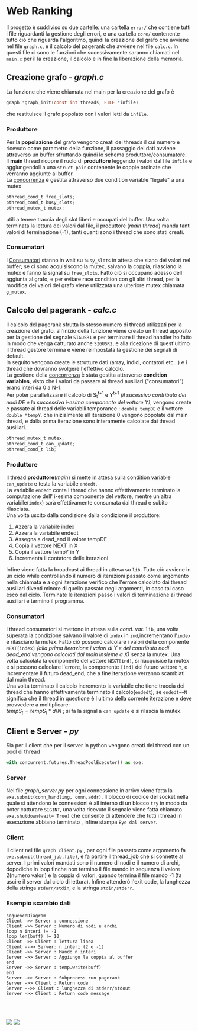 # Web Ranking
Il progetto è suddiviso su due cartelle: una cartella `error/` che contiene tutti i file riguardanti la gestione degli errori, e una cartella `core/` contenente tutto ciò che riguarda l'algoritmo, quindi la creazione del grafo che avviene nel file `graph.c`, e il calcolo del pagerank che avviene nel file `calc.c`. In questi file ci sono le funzioni che sucessivamente saranno chiamati nel `main.c` per il la creazione, il calcolo e in fine la liberazione della memoria.
## Creazione grafo - *graph.c*
La funzione che viene chiamata nel main per la creazione del grafo è
```C
graph *graph_init(const int threads, FILE *infile)
```
che restituisce il grafo popolato con i valori letti da `infile`.
### Produttore
Per la **popolazione** del grafo vengono creati dei threads il cui numero è ricevuto come parametro della funzione, il passaggio dei dati avviene attraverso un buffer sfruttando quindi lo schema produttore/consumatore.  
Il **main** thread ricopre il ruolo di  **produttore** leggendo i valori dal file `infile` e aggiungendoli a una `struct pair` contenente le coppie ordinate che verranno aggiunte al buffer.  
La <u>concorrenza</u> è gestita attraverso due condition variable "legate" a una mutex
```C
pthread_cond_t free_slots;
pthread_cond_t busy_slots;
pthread_mutex_t mutex;
```
utili a tenere traccia degli slot liberi e occupati del buffer. Una volta terminata la lettura dei valori dal file, il produttore (*main thread*) manda tanti valori di terminazione (-1), tanti quanti sono i thread che sono stati creati.
### Consumatori
I <u>Consumatori</u> stanno in wait su `busy_slots` in attesa che siano dei valori nel buffer; se ci sono acquisiscono la mutex, salvano la coppia, rilasciano la mutex e fanno la signal su `free_slots`. Fatto ciò si occupano adesso dell aggiunta al grafo, e per evitare race condition con gli altri thread, per la modifica dei valori del grafo
viene utilizzata una ulteriore mutex chiamata `g_mutex`.

## Calcolo del pagerank - *calc.c*
Il calcolo del pagerank sfrutta lo stesso numero di thread utilizzati per la creazione del grafo, all'inizio della funzione viene creato un thread apposito per la gestione del segnale `SIGUSR1` e per terminare il thread handler ho fatto in modo che venga catturato anche `SIGUSR2`, e alla ricezione di quest'ultimo il thread gestore termina e viene reimpostata la gestione dei segnali di default.  
In seguito vengono create le strutture dati (array, indici, contatori etc...) e i thread che dovranno svolgere l'effettivo calcolo.  
La gestione della <u>concorrenza</u> è stata gestita attraverso **condition variables**, visto che i valori da passare ai thread ausiliari ("consumatori") erano interi da 0 a N-1.  
Per poter parallelizzare il calcolo di S<sub>t</sub><sup>t+1</sup> e Y<sup>t+1</sup> *(il sucessivo contributo dei nodi DE e la successiva i-esima componente del vettore Y)*, vengono create e passate ai thread delle variabili temporanee : `double tempDE` e il vettore `double *tempY`, che inizialmente all iterazione 0 vengono popolate dal main thread, e dalla prima iterazione sono interamente calcolate dai thread ausiliari.
```C
pthread_mutex_t mutex;
pthread_cond_t can_update;
pthread_cond_t lib;
```
### Produttore
Il thread **produttore**(*main*) si mette in attesa sulla condition variable `can_update` e testa la variabile `endedt`.  
La variabile `endedt` conta i thread che hanno effettivamente terminato la computazione dell' i-esima componente del vettore, mentre un altra variabile(`index`) sarà effettivamente consumata dai thread e subito rilasciata.  
Una volta uscito dalla condizione dalla condizione il produttore:
<ol>
<li>Azzera la variabile index</li>
<li>Azzera la variabile endedt</li>
<li>Assegna a dead_end il valore tempDE</li>
<li>Copia il vettore NEXT in X</li>
<li>Copia il vettore tempY in Y</li>
<li>Incrementa il contatore delle iterazioni</li>
</ol>  

Infine viene fatta la broadcast ai thread in attesa su `lib`.
Tutto ciò avviene in un ciclo while controllando il numero di iterazioni passato come argomento nella chiamata e a ogni iterazione verifico che l'errore calcolato dai thread ausiliari diventi minore di quello passato negli argomenti, in caso tal caso esco dal ciclo.
Terminate le iterazioni passo i valori di terminazione ai thread ausiliari e termino il programma.  
### Consumatori
I thread consumatori si mettono in attesa sulla *cond. var.* `lib`, una volta superata la condizione salvano il valore di `index` in `ind`,incrementano l'`index` e rilasciano la mutex. Fatto ciò possono calcolare i valori della componente `NEXT[index]` *(alla prima iterazione i valori di Y e del contributo nodi dead_end vengono calcolati dal main insieme a X)* senza la mutex. Una volta calcolata la componente del vettore `NEXT[ind]`, si riacquisice la mutex e si possono calcolare l'errore, la componente `[ind]` del futuro vettore `Y`, e incrementare il futuro dead_end, che a fine iterazione verranno scambiati dal main thread.  
Una volta terminato il calcolo incremento la variabile che tiene traccia dei thread che hanno effettivamente terminato il calcolo(`endedt`), se `endedt==N` significa che il thread in questione è l ultimo della corrente iterazione e deve provvedere a moltiplicare:  
 $`tempS_t = tempS_t * d/N `$ ; si fa la signal a `can_update` e si rilascia la mutex.

 ## Client e Server - *py*
 Sia per il client che per il server in python vengono creati dei thread con un pool di thread
 ```Python
with concurrent.futures.ThreadPoolExecutor() as exe:
```
### Server
Nel file *graph_server.py* per ogni connessione in arrivo viene fatta la `exe.submit(conn_handling, conn,addr)`. Il blocco di codice del socket nella quale si attendono le connessioni è all interno di un blocco `try` in modo da poter catturare `SIGINT`, una volta ricevuto il segnale viene fatta chiamato `exe.shutdown(wait= True)` che consente di attendere che tutti i thread in esecuzione abbiano terminato , infine stampa `Bye dal server`.
### Client  
Il client nel file `graph_client.py` , per ogni file passato come argomento fa `exe.submit(thread_job,file)`, e fa partire il thread_job che si connette al server.
I primi valori mandati sono il numero di nodi e il numero di archi, dopodiche in loop finche non termino il file mando in sequenza il valore 2(numero valori) e la coppia di valori, quando termina il file mando -1 (fa uscire il server dal ciclo di lettura). Infine attenderò l'exit code, la lunghezza della stringa `stderr/stdin`, e la stringa `stdin/stderr`.

### Esempio scambio dati
```mermaid
sequenceDiagram
Client ->> Server : connessione
Client ->> Server : Numero di nodi e archi
loop n interi != -1 
loop len(buff) != 10
Client ->> Client : lettura linea 
Client -->> Server: n interi (2 o -1)
Client ->> Server : Mando n interi
Server ->> Server : Aggiungo la coppia al buffer
end
Server ->> Server : temp.write(buff)
end
Server ->> Server : Subprocess run pagerank
Server ->> Client : Return code
Server -->> Client : lunghezza di stderr/stdout
Server ->> Client : Return code message
```

<br>
<br>

![](https://img.shields.io/badge/C%20Language-grey?style=for-the-badge&logo=C)
![](https://img.shields.io/badge/Python-yellow?style=for-the-badge&logo=Python)